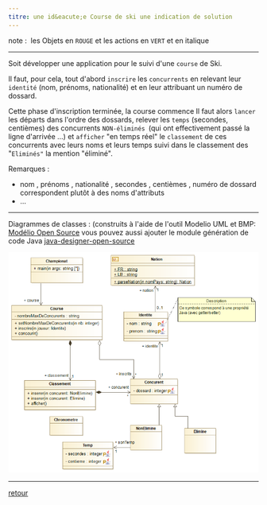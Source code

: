 ```yaml
---
titre: une id&eacute;e Course de ski une indication de solution
---
```



note : &nbsp;les Objets en <code class="red">ROUGE</code> et les actions
en <code class="green">VERT</code> et en italique<BR>
  <hr>

Soit d&eacute;velopper une application pour le suivi d'une
<code class="red">course</code> de Ski. 

Il faut, pour cela, tout d'abord
<code class="green">inscrire</code> les
<code class="red">concurrents</code> en relevant
leur <code class="red">identit&eacute;</code> (nom, pr&eacute;noms,
nationalit&eacute;) et en leur attribuant un num&eacute;ro de dossard. 

Cette phase d'inscription termin&eacute;e, la course commence
Il faut alors <code class="green">lancer</code> les
d&eacute;parts dans l'ordre des dossards, relever les
<code class="red">temps</code> (secondes, centi&egrave;mes)
des concurrents <code class="red">NON-&eacute;limin&eacute;s
</code>(qui ont effectivement pass&eacute; la ligne d'arriv&eacute;e
...) et <code class="green">afficher</code> "en temps
r&eacute;el" le <code class="red">classement</code> de ces
concurrents avec leurs noms et leurs temps suivi dans le classement des
"<code class="red">Elimin&eacute;s"</code> la mention
"&eacute;limin&eacute;".


Remarques :
* nom , pr&eacute;noms , nationalit&eacute; , secondes , centi&egrave;mes ,
    num&eacute;ro de dossard correspondent plut&ocirc;t &agrave; des noms d'attributs
* ...

<hr />

Diagrammes de classes : (construits &agrave; l'aide de l'outil Modelio UML et BMP:  [Modélio Open Source](https://www.modelio.org/) vous pouvez aussi ajouter le module génération de code Java [java-designer-open-source](https://store.modelio.org/resource/modules/java-designer-open-source.html)

![UML Modélio](courseSki.png)

<hr />

[retour](ED00_CourseSki)



